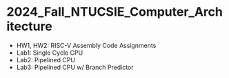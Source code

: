 # 2024_Fall_NTUCSIE_Computer_Architecture
- HW1, HW2: RISC-V Assembly Code Assignments
- Lab1: Single Cycle CPU
- Lab2: Pipelined CPU
- Lab3: Pipelined CPU w/ Branch Predictor